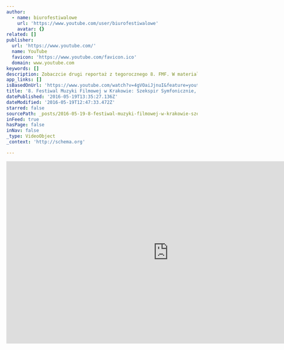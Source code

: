 ```yaml
---
author:
  - name: biurofestiwalowe
    url: 'https://www.youtube.com/user/biurofestiwalowe'
    avatar: {}
related: []
publisher:
  url: 'https://www.youtube.com/'
  name: YouTube
  favicon: 'https://www.youtube.com/favicon.ico'
  domain: www.youtube.com
keywords: []
description: Zobaczcie drugi reportaż z tegorocznego 8. FMF. W materiale m.in. koncert Szekspir symfonicznie. www.fmf.fm www.facebook.com/festiwalmuzykifilmowejwkrakowie www.instagram.com/krakowfilmmusicfestival
app_links: []
isBasedOnUrl: 'https://www.youtube.com/watch?v=4gVOaiJjnuI&feature=youtu.be&t=3m12s'
title: '8. Festiwal Muzyki Filmowej w Krakowie: Szekspir Symfonicznie, Nagroda Kilara - reportaż cz. 2'
datePublished: '2016-05-19T13:35:27.136Z'
dateModified: '2016-05-19T12:47:33.472Z'
starred: false
sourcePath: _posts/2016-05-19-8-festiwal-muzyki-filmowej-w-krakowie-szekspir-symfoniczni.md
inFeed: true
hasPage: false
inNav: false
_type: VideoObject
_context: 'http://schema.org'

---
```

<iframe src="https://cdn.embedly.com/widgets/media.html?src=https%3A%2F%2Fwww.youtube.com%2Fembed%2F4gVOaiJjnuI%3Fstart%3D192%26feature%3Doembed%26start%3D192&amp;url=http%3A%2F%2Fwww.youtube.com%2Fwatch%3Fv%3D4gVOaiJjnuI&amp;image=https%3A%2F%2Fi.ytimg.com%2Fvi%2F4gVOaiJjnuI%2Fhqdefault.jpg&amp;key=b7d04c9b404c499eba89ee7072e1c4f7&amp;type=text%2Fhtml&amp;schema=youtube" width="854" height="480" scrolling="no" frameborder="0" allowfullscreen="" style=""></iframe>